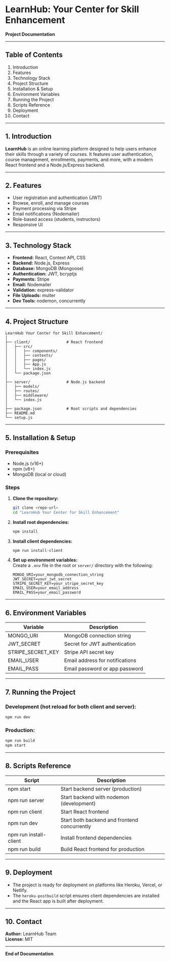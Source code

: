 # LearnHub: Your Center for Skill Enhancement  
**Project Documentation**

---

## Table of Contents

1. Introduction  
2. Features  
3. Technology Stack  
4. Project Structure  
5. Installation & Setup  
6. Environment Variables  
7. Running the Project  
8. Scripts Reference  
9. Deployment  
10. Contact

---

## 1. Introduction

**LearnHub** is an online learning platform designed to help users enhance their skills through a variety of courses. It features user authentication, course management, enrollments, payments, and more, with a modern React frontend and a Node.js/Express backend.

---

## 2. Features

- User registration and authentication (JWT)
- Browse, enroll, and manage courses
- Payment processing via Stripe
- Email notifications (Nodemailer)
- Role-based access (students, instructors)
- Responsive UI

---

## 3. Technology Stack

- **Frontend:** React, Context API, CSS
- **Backend:** Node.js, Express
- **Database:** MongoDB (Mongoose)
- **Authentication:** JWT, bcryptjs
- **Payments:** Stripe
- **Email:** Nodemailer
- **Validation:** express-validator
- **File Uploads:** multer
- **Dev Tools:** nodemon, concurrently

---

## 4. Project Structure

```
LearnHub Your Center for Skill Enhancement/
│
├── client/                # React frontend
│   ├── src/
│   │   ├── components/
│   │   ├── contexts/
│   │   ├── pages/
│   │   ├── App.js
│   │   └── index.js
│   └── package.json
│
├── server/                # Node.js backend
│   ├── models/
│   ├── routes/
│   ├── middleware/
│   └── index.js
│
├── package.json           # Root scripts and dependencies
├── README.md
└── setup.js
```

---

## 5. Installation & Setup

### Prerequisites

- Node.js (v16+)
- npm (v8+)
- MongoDB (local or cloud)

### Steps

1. **Clone the repository:**
   ```bash
   git clone <repo-url>
   cd "LearnHub Your Center for Skill Enhancement"
   ```

2. **Install root dependencies:**
   ```bash
   npm install
   ```

3. **Install client dependencies:**
   ```bash
   npm run install-client
   ```

4. **Set up environment variables:**  
   Create a `.env` file in the root or `server/` directory with the following:
   ```
   MONGO_URI=your_mongodb_connection_string
   JWT_SECRET=your_jwt_secret
   STRIPE_SECRET_KEY=your_stripe_secret_key
   EMAIL_USER=your_email_address
   EMAIL_PASS=your_email_password
   ```

---

## 6. Environment Variables

| Variable            | Description                        |
|---------------------|------------------------------------|
| MONGO_URI           | MongoDB connection string          |
| JWT_SECRET          | Secret for JWT authentication      |
| STRIPE_SECRET_KEY   | Stripe API secret key              |
| EMAIL_USER          | Email address for notifications    |
| EMAIL_PASS          | Email password or app password     |

---

## 7. Running the Project

### Development (hot reload for both client and server):

```bash
npm run dev
```

### Production:

```bash
npm run build
npm start
```

---

## 8. Scripts Reference

| Script             | Description                                 |
|--------------------|---------------------------------------------|
| npm start          | Start backend server (production)           |
| npm run server     | Start backend with nodemon (development)    |
| npm run client     | Start React frontend                        |
| npm run dev        | Start both backend and frontend concurrently|
| npm run install-client | Install frontend dependencies           |
| npm run build      | Build React frontend for production         |

---

## 9. Deployment

- The project is ready for deployment on platforms like Heroku, Vercel, or Netlify.
- The `heroku-postbuild` script ensures client dependencies are installed and the React app is built after deployment.

---

## 10. Contact

**Author:** LearnHub Team  
**License:** MIT

---

**End of Documentation** 